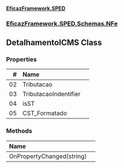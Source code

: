 #### [EficazFramework.SPED](EficazFrameworkSPED.md 'EficazFramework SPED')
### [EficazFramework.SPED.Schemas.NFe](EficazFramework.SPED.Schemas.NFe.md 'EficazFramework.SPED.Schemas.NFe')

## DetalhamentoICMS Class
### Properties

| # | Name | |
| ---: | :--- | :--- |
| 02 | Tributacao |  |
| 03 | TributacaoIndentifier |  |
| 04 | isST |  |
| 05 | CST_Formatado |  |
### Methods

| Name | |
| :--- | :--- |
| OnPropertyChanged(string) |  |
